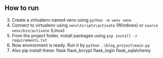 ## How to run
3. Create a virtualenv named venv using `python -m venv venv`
4. Connect to virtualenv using `venv\Scripts\activate` (Windows) or `source venv/bin/activate` (Linux)
5. From the project folder, install packages using `pip install -r requirements.txt`
6. Now environment is ready. Run it by `python .\blog_project\main.py`
7. Also pip install these: flask flask_bcrypt flask_login flask_sqlalchemy